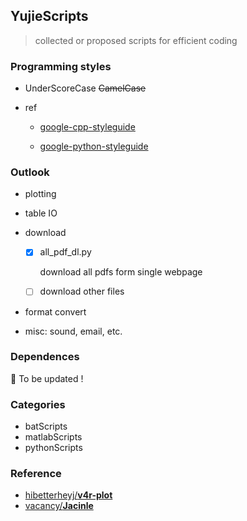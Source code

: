 ## YujieScripts

> collected or proposed scripts for efficient coding

### Programming styles

- UnderScoreCase ~~CamelCase~~

- ref

  - [google-cpp-styleguide](https://zh-google-styleguide.readthedocs.io/en/latest/google-cpp-styleguide/contents/)

  - [google-python-styleguide](https://zh-google-styleguide.readthedocs.io/en/latest/google-python-styleguide/contents/)

### Outlook

- plotting

- table IO

- download

  - [x] all_pdf_dl.py

    download all pdfs form single webpage

  - [ ] download other files

- format convert

- misc: sound, email, etc.

### Dependences

🚧 To be updated !

### Categories

- batScripts
- matlabScripts
- pythonScripts

### Reference

- [hibetterheyj/**v4r-plot**](hibetterheyj/v4r-plot)
- [vacancy/**Jacinle**](https://github.com/vacancy/Jacinle)
